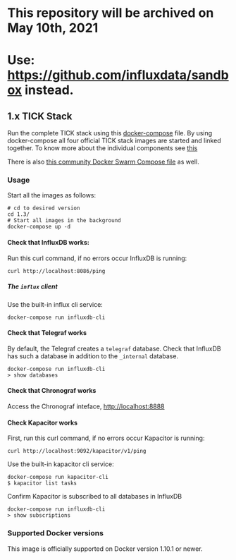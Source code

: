 # This repository will be archived on May 10th, 2021
#
# Use: https://github.com/influxdata/sandbox instead.



## 1.x TICK Stack

Run the complete TICK stack using this [docker-compose](https://docs.docker.com/compose/) file.
By using docker-compose all four official TICK stack images are started and linked together.
To know more about the individual components see [this](https://influxdata.com/)

There is also [this community Docker Swarm Compose file](https://gist.github.com/cdelaitre/85949d8b697359a319e30a678e23d8bd) as well.

### Usage

Start all the images as follows:

    # cd to desired version
    cd 1.3/
    # Start all images in the background
    docker-compose up -d

#### Check that InfluxDB works:

Run this curl command, if no errors occur InfluxDB is running:

    curl http://localhost:8086/ping


##### The `influx` client

Use the built-in influx cli service:

    docker-compose run influxdb-cli

#### Check that Telegraf works

By default, the Telegraf creates a `telegraf` database.
Check that InfluxDB has such a database in addition to the `_internal` database.

    docker-compose run influxdb-cli
    > show databases

#### Check that Chronograf works

Access the Chronograf inteface, [http://localhost:8888](http://localhost:8888)

#### Check Kapacitor works

First, run this curl command, if no errors occur Kapacitor is running:

    curl http://localhost:9092/kapacitor/v1/ping


Use the built-in kapacitor cli service:

    docker-compose run kapacitor-cli
    $ kapacitor list tasks

Confirm Kapacitor is subscribed to all databases in InfluxDB

    docker-compose run influxdb-cli
    > show subscriptions

### Supported Docker versions

This image is officially supported on Docker version 1.10.1 or newer.
